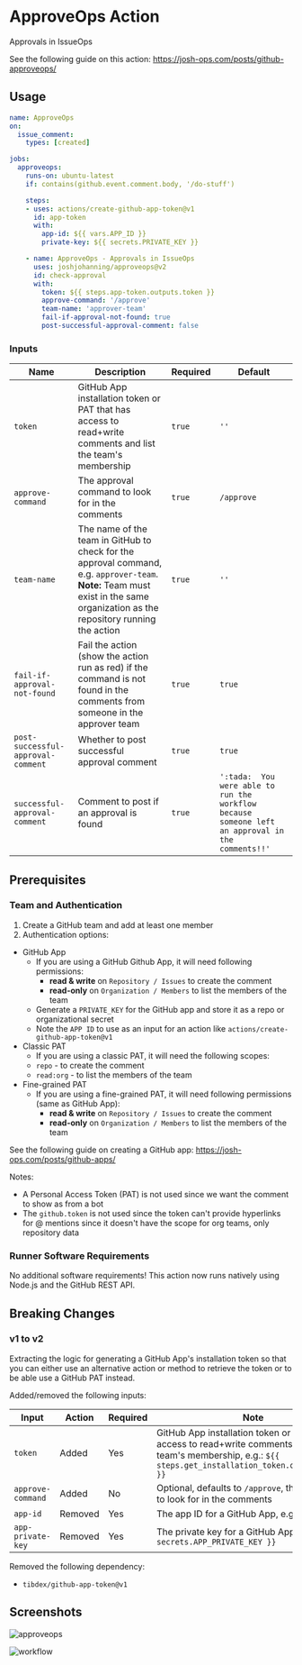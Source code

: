 # ApproveOps Action

Approvals in IssueOps

See the following guide on this action: https://josh-ops.com/posts/github-approveops/

## Usage

```yml
name: ApproveOps
on:
  issue_comment:
    types: [created]

jobs:
  approveops:
    runs-on: ubuntu-latest
    if: contains(github.event.comment.body, '/do-stuff')

    steps:
    - uses: actions/create-github-app-token@v1
      id: app-token
      with:
        app-id: ${{ vars.APP_ID }}
        private-key: ${{ secrets.PRIVATE_KEY }}

    - name: ApproveOps - Approvals in IssueOps
      uses: joshjohanning/approveops@v2
      id: check-approval
      with:
        token: ${{ steps.app-token.outputs.token }}
        approve-command: '/approve'
        team-name: 'approver-team'
        fail-if-approval-not-found: true
        post-successful-approval-comment: false
```

### Inputs

| Name | Description | Required | Default |
| --- | --- | --- | --- |
| `token` | GitHub App installation token or PAT that has access to read+write comments and list the team's membership | `true` | `''` |
| `approve-command` | The approval command to look for in the comments | `true` | `/approve` |
| `team-name` | The name of the team in GitHub to check for the approval command, e.g. `approver-team`. **Note:** Team must exist in the same organization as the repository running the action | `true` | `''` |
| `fail-if-approval-not-found` | Fail the action (show the action run as red) if the command is not found in the comments from someone in the approver team | `true` | `true` |
| `post-successful-approval-comment` | Whether to post successful approval comment | `true` | `true` |
| `successful-approval-comment` | Comment to post if an approval is found | `true` | `':tada:  You were able to run the workflow because someone left an approval in the comments!!'` |

## Prerequisites

### Team and Authentication

1. Create a GitHub team and add at least one member
2. Authentication options:
  - GitHub App
    - If you are using a GitHub Github App, it will need following permissions:
      - **read & write** on `Repository / Issues` to create the comment
      - **read-only** on `Organization / Members` to list the members of the team
    - Generate a `PRIVATE_KEY` for the GitHub app and store it as a repo or organizational secret
    - Note the `APP ID` to use as an input for an action like `actions/create-github-app-token@v1`
  - Classic PAT
    - If you are using a classic PAT, it will need the following scopes:
    - `repo` - to create the comment
    - `read:org` - to list the members of the team
  - Fine-grained PAT
    - If you are using a fine-grained PAT, it will need following permissions (same as GitHub App):
      - **read & write** on `Repository / Issues` to create the comment
      - **read-only** on `Organization / Members` to list the members of the team

See the following guide on creating a GitHub app: https://josh-ops.com/posts/github-apps/

Notes: 
- A Personal Access Token (PAT) is not used since we want the comment to show as from a bot
- The `github.token` is not used since the token can't provide hyperlinks for @ mentions since it doesn't have the scope for org teams, only repository data

### Runner Software Requirements

No additional software requirements! This action now runs natively using Node.js and the GitHub REST API.

## Breaking Changes

### v1 to v2

Extracting the logic for generating a GitHub App's installation token so that you can either use an alternative action or method to retrieve the token or to be able use a GitHub PAT instead.

Added/removed the following inputs:

| Input             | Action  | Required | Note                                                                                                                                                                   |
|-------------------|---------|----------|------------------------------------------------------------------------------------------------------------------------------------------------------------------------|
| `token`           | Added   | Yes      | GitHub App installation token or PAT that has access to read+write comments and list the team's membership, e.g.: `${{ steps.get_installation_token.outputs.token }}` |
| `approve-command` | Added   | No       | Optional, defaults to `/approve`, the command to look for in the comments                                                                                              |
| `app-id`          | Removed | Yes      | The app ID for a GitHub App, e.g.: `170284`                                                                                                                                |
| `app-private-key` | Removed | Yes      | The private key for a GitHub App, e.g.: `${{ secrets.APP_PRIVATE_KEY }}`                                                                                                 |

Removed the following dependency:
- `tibdex/github-app-token@v1`

## Screenshots

![approveops](https://user-images.githubusercontent.com/19912012/154545687-8d64a775-eec2-4ec7-90dc-901b2d6d39a5.png)

![workflow](https://user-images.githubusercontent.com/19912012/154543171-33551f48-3026-4737-b8b7-7c427a7a8cd8.png)
